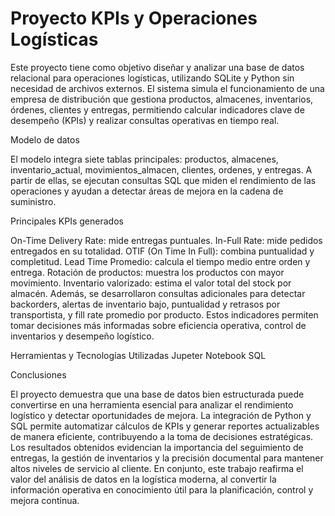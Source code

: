 #  **Proyecto KPIs y Operaciones Logísticas**


Este proyecto tiene como objetivo diseñar y analizar una base de datos relacional para operaciones logísticas, utilizando SQLite y Python sin necesidad de archivos externos.
El sistema simula el funcionamiento de una empresa de distribución que gestiona productos, almacenes, inventarios, órdenes, clientes y entregas, permitiendo calcular indicadores clave de desempeño (KPIs) y realizar consultas operativas en tiempo real.

Modelo de datos

El modelo integra siete tablas principales:
productos, almacenes, inventario_actual, movimientos_almacen, clientes, ordenes, y entregas.
A partir de ellas, se ejecutan consultas SQL que miden el rendimiento de las operaciones y ayudan a detectar áreas de mejora en la cadena de suministro.

Principales KPIs generados

On-Time Delivery Rate: mide entregas puntuales.
In-Full Rate: mide pedidos entregados en su totalidad.
OTIF (On Time In Full): combina puntualidad y completitud.
Lead Time Promedio: calcula el tiempo medio entre orden y entrega.
Rotación de productos: muestra los productos con mayor movimiento.
Inventario valorizado: estima el valor total del stock por almacén.
Además, se desarrollaron consultas adicionales para detectar backorders, alertas de inventario bajo, puntualidad y retrasos por transportista, y fill rate promedio por producto.
Estos indicadores permiten tomar decisiones más informadas sobre eficiencia operativa, control de inventarios y desempeño logístico.

Herramientas y Tecnologías Utilizadas
Jupeter Notebook
SQL

Conclusiones 

El proyecto demuestra que una base de datos bien estructurada puede convertirse en una herramienta esencial para analizar el rendimiento logístico y detectar oportunidades de mejora.
La integración de Python y SQL permite automatizar cálculos de KPIs y generar reportes actualizables de manera eficiente, contribuyendo a la toma de decisiones estratégicas.
Los resultados obtenidos evidencian la importancia del seguimiento de entregas, la gestión de inventarios y la precisión documental para mantener altos niveles de servicio al cliente.
En conjunto, este trabajo reafirma el valor del análisis de datos en la logística moderna, al convertir la información operativa en conocimiento útil para la planificación, control y mejora continua.
